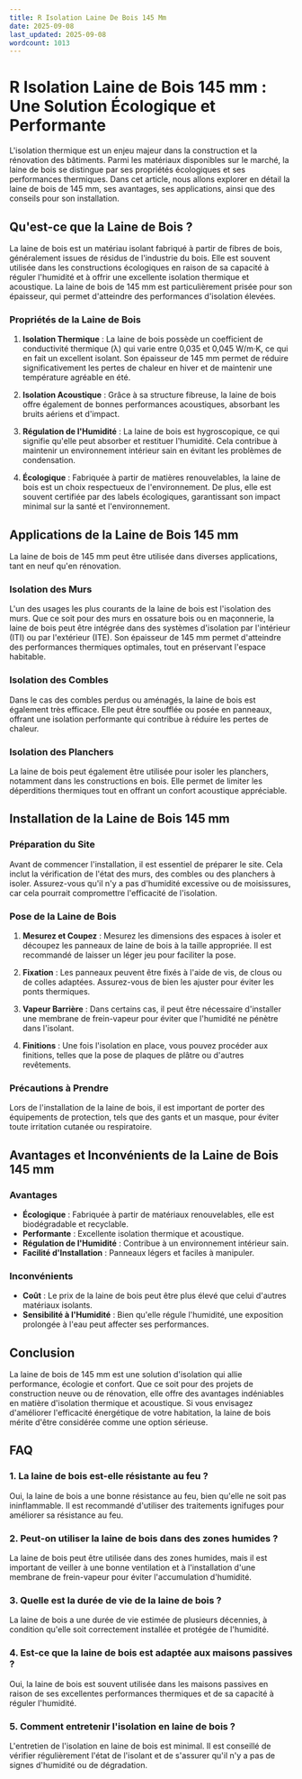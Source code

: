 ```yaml
---
title: R Isolation Laine De Bois 145 Mm
date: 2025-09-08
last_updated: 2025-09-08
wordcount: 1013
---
```


# R Isolation Laine de Bois 145 mm : Une Solution Écologique et Performante

L'isolation thermique est un enjeu majeur dans la construction et la rénovation des bâtiments. Parmi les matériaux disponibles sur le marché, la laine de bois se distingue par ses propriétés écologiques et ses performances thermiques. Dans cet article, nous allons explorer en détail la laine de bois de 145 mm, ses avantages, ses applications, ainsi que des conseils pour son installation.

## Qu'est-ce que la Laine de Bois ?

La laine de bois est un matériau isolant fabriqué à partir de fibres de bois, généralement issues de résidus de l'industrie du bois. Elle est souvent utilisée dans les constructions écologiques en raison de sa capacité à réguler l'humidité et à offrir une excellente isolation thermique et acoustique. La laine de bois de 145 mm est particulièrement prisée pour son épaisseur, qui permet d'atteindre des performances d'isolation élevées.

### Propriétés de la Laine de Bois

1. **Isolation Thermique** : La laine de bois possède un coefficient de conductivité thermique (λ) qui varie entre 0,035 et 0,045 W/m·K, ce qui en fait un excellent isolant. Son épaisseur de 145 mm permet de réduire significativement les pertes de chaleur en hiver et de maintenir une température agréable en été.

2. **Isolation Acoustique** : Grâce à sa structure fibreuse, la laine de bois offre également de bonnes performances acoustiques, absorbant les bruits aériens et d'impact.

3. **Régulation de l'Humidité** : La laine de bois est hygroscopique, ce qui signifie qu'elle peut absorber et restituer l'humidité. Cela contribue à maintenir un environnement intérieur sain en évitant les problèmes de condensation.

4. **Écologique** : Fabriquée à partir de matières renouvelables, la laine de bois est un choix respectueux de l'environnement. De plus, elle est souvent certifiée par des labels écologiques, garantissant son impact minimal sur la santé et l'environnement.

## Applications de la Laine de Bois 145 mm

La laine de bois de 145 mm peut être utilisée dans diverses applications, tant en neuf qu'en rénovation.

### Isolation des Murs

L'un des usages les plus courants de la laine de bois est l'isolation des murs. Que ce soit pour des murs en ossature bois ou en maçonnerie, la laine de bois peut être intégrée dans des systèmes d'isolation par l'intérieur (ITI) ou par l'extérieur (ITE). Son épaisseur de 145 mm permet d'atteindre des performances thermiques optimales, tout en préservant l'espace habitable.

### Isolation des Combles

Dans le cas des combles perdus ou aménagés, la laine de bois est également très efficace. Elle peut être soufflée ou posée en panneaux, offrant une isolation performante qui contribue à réduire les pertes de chaleur.

### Isolation des Planchers

La laine de bois peut également être utilisée pour isoler les planchers, notamment dans les constructions en bois. Elle permet de limiter les déperditions thermiques tout en offrant un confort acoustique appréciable.

## Installation de la Laine de Bois 145 mm

### Préparation du Site

Avant de commencer l'installation, il est essentiel de préparer le site. Cela inclut la vérification de l'état des murs, des combles ou des planchers à isoler. Assurez-vous qu'il n'y a pas d'humidité excessive ou de moisissures, car cela pourrait compromettre l'efficacité de l'isolation.

### Pose de la Laine de Bois

1. **Mesurez et Coupez** : Mesurez les dimensions des espaces à isoler et découpez les panneaux de laine de bois à la taille appropriée. Il est recommandé de laisser un léger jeu pour faciliter la pose.

2. **Fixation** : Les panneaux peuvent être fixés à l'aide de vis, de clous ou de colles adaptées. Assurez-vous de bien les ajuster pour éviter les ponts thermiques.

3. **Vapeur Barrière** : Dans certains cas, il peut être nécessaire d'installer une membrane de frein-vapeur pour éviter que l'humidité ne pénètre dans l'isolant.

4. **Finitions** : Une fois l'isolation en place, vous pouvez procéder aux finitions, telles que la pose de plaques de plâtre ou d'autres revêtements.

### Précautions à Prendre

Lors de l'installation de la laine de bois, il est important de porter des équipements de protection, tels que des gants et un masque, pour éviter toute irritation cutanée ou respiratoire.

## Avantages et Inconvénients de la Laine de Bois 145 mm

### Avantages

- **Écologique** : Fabriquée à partir de matériaux renouvelables, elle est biodégradable et recyclable.
- **Performante** : Excellente isolation thermique et acoustique.
- **Régulation de l'Humidité** : Contribue à un environnement intérieur sain.
- **Facilité d'Installation** : Panneaux légers et faciles à manipuler.

### Inconvénients

- **Coût** : Le prix de la laine de bois peut être plus élevé que celui d'autres matériaux isolants.
- **Sensibilité à l'Humidité** : Bien qu'elle régule l'humidité, une exposition prolongée à l'eau peut affecter ses performances.

## Conclusion

La laine de bois de 145 mm est une solution d'isolation qui allie performance, écologie et confort. Que ce soit pour des projets de construction neuve ou de rénovation, elle offre des avantages indéniables en matière d'isolation thermique et acoustique. Si vous envisagez d'améliorer l'efficacité énergétique de votre habitation, la laine de bois mérite d'être considérée comme une option sérieuse.

## FAQ

### 1. La laine de bois est-elle résistante au feu ?

Oui, la laine de bois a une bonne résistance au feu, bien qu'elle ne soit pas ininflammable. Il est recommandé d'utiliser des traitements ignifuges pour améliorer sa résistance au feu.

### 2. Peut-on utiliser la laine de bois dans des zones humides ?

La laine de bois peut être utilisée dans des zones humides, mais il est important de veiller à une bonne ventilation et à l'installation d'une membrane de frein-vapeur pour éviter l'accumulation d'humidité.

### 3. Quelle est la durée de vie de la laine de bois ?

La laine de bois a une durée de vie estimée de plusieurs décennies, à condition qu'elle soit correctement installée et protégée de l'humidité.

### 4. Est-ce que la laine de bois est adaptée aux maisons passives ?

Oui, la laine de bois est souvent utilisée dans les maisons passives en raison de ses excellentes performances thermiques et de sa capacité à réguler l'humidité.

### 5. Comment entretenir l'isolation en laine de bois ?

L'entretien de l'isolation en laine de bois est minimal. Il est conseillé de vérifier régulièrement l'état de l'isolant et de s'assurer qu'il n'y a pas de signes d'humidité ou de dégradation.